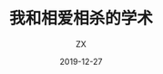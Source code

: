 ﻿---
layout:     post                    	# 使用的布局（不需要改）
title:      我和相爱相杀的学术          	# 标题 
subtitle:   	                 	 #副标题
title:      我和相爱相杀的学术               # 标题 
subtitle:                 #副标题
date:       2019-12-27              # 时间
author:     ZX                      # 作者
header-img: img/post-bg-2015.jpg    #这篇文章标题背景图片
catalog: true                       # 是否归档
tags:                               #标签
    - 相爱相杀
---











